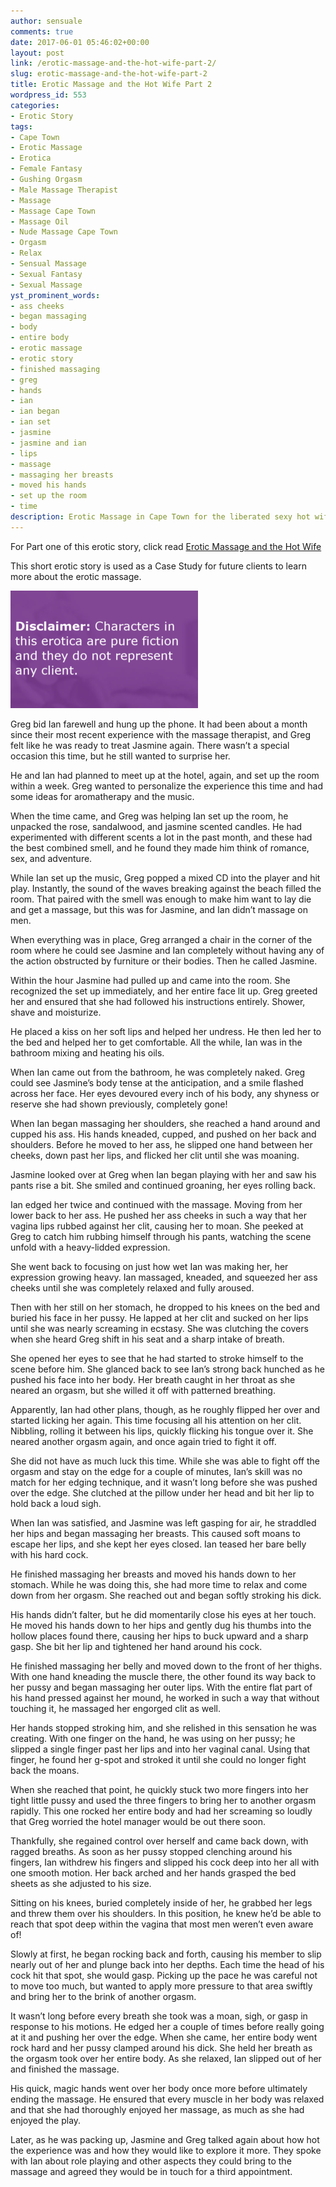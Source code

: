 ```yaml
---
author: sensuale
comments: true
date: 2017-06-01 05:46:02+00:00
layout: post
link: /erotic-massage-and-the-hot-wife-part-2/
slug: erotic-massage-and-the-hot-wife-part-2
title: Erotic Massage and the Hot Wife Part 2
wordpress_id: 553
categories:
- Erotic Story
tags:
- Cape Town
- Erotic Massage
- Erotica
- Female Fantasy
- Gushing Orgasm
- Male Massage Therapist
- Massage
- Massage Cape Town
- Massage Oil
- Nude Massage Cape Town
- Orgasm
- Relax
- Sensual Massage
- Sexual Fantasy
- Sexual Massage
yst_prominent_words:
- ass cheeks
- began massaging
- body
- entire body
- erotic massage
- erotic story
- finished massaging
- greg
- hands
- ian
- ian began
- ian set
- jasmine
- jasmine and ian
- lips
- massage
- massaging her breasts
- moved his hands
- set up the room
- time
description: Erotic Massage in Cape Town for the liberated sexy hot wife. This is part 2 of the Erotic Story.
---
```


For Part one of this erotic story, click read [Erotic Massage and the Hot Wife](/erotic-massage-and-the-hot-wife/)

This short erotic story is used as a Case Study for future clients to learn more about the erotic massage.

![erotica](/images/posts/disclaimer.png)

Greg bid Ian farewell and hung up the phone. It had been about a month since their most recent experience with the massage therapist, and Greg felt like he was ready to treat Jasmine again. There wasn’t a special occasion this time, but he still wanted to surprise her.

He and Ian had planned to meet up at the hotel, again, and set up the room within a week. Greg wanted to personalize the experience this time and had some ideas for aromatherapy and the music.

When the time came, and Greg was helping Ian set up the room, he unpacked the rose, sandalwood, and jasmine scented candles. He had experimented with different scents a lot in the past month, and these had the best combined smell, and he found they made him think of romance, sex, and adventure.

While Ian set up the music, Greg popped a mixed CD into the player and hit play. Instantly, the sound of the waves breaking against the beach filled the room. That paired with the smell was enough to make him want to lay die and get a massage, but this was for Jasmine, and Ian didn’t massage on men.

When everything was in place, Greg arranged a chair in the corner of the room where he could see Jasmine and Ian completely without having any of the action obstructed by furniture or their bodies. Then he called Jasmine.

Within the hour Jasmine had pulled up and came into the room. She recognized the set up immediately, and her entire face lit up. Greg greeted her and ensured that she had followed his instructions entirely. Shower, shave and moisturize.

He placed a kiss on her soft lips and helped her undress. He then led her to the bed and helped her to get comfortable. All the while, Ian was in the bathroom mixing and heating his oils.

When Ian came out from the bathroom, he was completely naked. Greg could see Jasmine’s body tense at the anticipation, and a smile flashed across her face. Her eyes devoured every inch of his body, any shyness or reserve she had shown previously, completely gone!

When Ian began massaging her shoulders, she reached a hand around and cupped his ass. His hands kneaded, cupped, and pushed on her back and shoulders. Before he moved to her ass, he slipped one hand between her cheeks, down past her lips, and flicked her clit until she was moaning.

Jasmine looked over at Greg when Ian began playing with her and saw his pants rise a bit. She smiled and continued groaning, her eyes rolling back.

Ian edged her twice and continued with the massage. Moving from her lower back to her ass. He pushed her ass cheeks in such a way that her vagina lips rubbed against her clit, causing her to moan. She peeked at Greg to catch him rubbing himself through his pants, watching the scene unfold with a heavy-lidded expression.

She went back to focusing on just how wet Ian was making her, her expression growing heavy. Ian massaged, kneaded, and squeezed her ass cheeks until she was completely relaxed and fully aroused.

Then with her still on her stomach, he dropped to his knees on the bed and buried his face in her pussy. He lapped at her clit and sucked on her lips until she was nearly screaming in ecstasy. She was clutching the covers when she heard Greg shift in his seat and a sharp intake of breath.

She opened her eyes to see that he had started to stroke himself to the scene before him. She glanced back to see Ian’s strong back hunched as he pushed his face into her body. Her breath caught in her throat as she neared an orgasm, but she willed it off with patterned breathing.

Apparently, Ian had other plans, though, as he roughly flipped her over and started licking her again. This time focusing all his attention on her clit. Nibbling, rolling it between his lips, quickly flicking his tongue over it. She neared another orgasm again, and once again tried to fight it off.

She did not have as much luck this time. While she was able to fight off the orgasm and stay on the edge for a couple of minutes, Ian’s skill was no match for her edging technique, and it wasn’t long before she was pushed over the edge. She clutched at the pillow under her head and bit her lip to hold back a loud sigh.

When Ian was satisfied, and Jasmine was left gasping for air, he straddled her hips and began massaging her breasts. This caused soft moans to escape her lips, and she kept her eyes closed. Ian teased her bare belly with his hard cock.

He finished massaging her breasts and moved his hands down to her stomach. While he was doing this, she had more time to relax and come down from her orgasm. She reached out and began softly stroking his dick.

His hands didn’t falter, but he did momentarily close his eyes at her touch. He moved his hands down to her hips and gently dug his thumbs into the hollow places found there, causing her hips to buck upward and a sharp gasp. She bit her lip and tightened her hand around his cock.

He finished massaging her belly and moved down to the front of her thighs. With one hand kneading the muscle there, the other found its way back to her pussy and began massaging her outer lips. With the entire flat part of his hand pressed against her mound, he worked in such a way that without touching it, he massaged her engorged clit as well.

Her hands stopped stroking him, and she relished in this sensation he was creating. With one finger on the hand, he was using on her pussy; he slipped a single finger past her lips and into her vaginal canal. Using that finger, he found her g-spot and stroked it until she could no longer fight back the moans.

When she reached that point, he quickly stuck two more fingers into her tight little pussy and used the three fingers to bring her to another orgasm rapidly. This one rocked her entire body and had her screaming so loudly that Greg worried the hotel manager would be out there soon.

Thankfully, she regained control over herself and came back down, with ragged breaths. As soon as her pussy stopped clenching around his fingers, Ian withdrew his fingers and slipped his cock deep into her all with one smooth motion. Her back arched and her hands grasped the bed sheets as she adjusted to his size.

Sitting on his knees, buried completely inside of her, he grabbed her legs and threw them over his shoulders. In this position, he knew he’d be able to reach that spot deep within the vagina that most men weren’t even aware of!

Slowly at first, he began rocking back and forth, causing his member to slip nearly out of her and plunge back into her depths. Each time the head of his cock hit that spot, she would gasp. Picking up the pace he was careful not to move too much, but wanted to apply more pressure to that area swiftly and bring her to the brink of another orgasm.

It wasn’t long before every breath she took was a moan, sigh, or gasp in response to his motions. He edged her a couple of times before really going at it and pushing her over the edge. When she came, her entire body went rock hard and her pussy clamped around his dick. She held her breath as the orgasm took over her entire body. As she relaxed, Ian slipped out of her and finished the massage.

His quick, magic hands went over her body once more before ultimately ending the massage. He ensured that every muscle in her body was relaxed and that she had thoroughly enjoyed her massage, as much as she had enjoyed the play.

Later, as he was packing up, Jasmine and Greg talked again about how hot the experience was and how they would like to explore it more. They spoke with Ian about role playing and other aspects they could bring to the massage and agreed they would be in touch for a third appointment.
